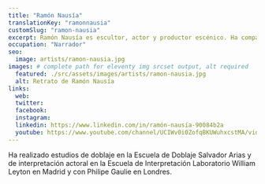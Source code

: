 ```yaml
---
title: "Ramón Nausía"
translationKey: "ramonnausia"
customSlug: "ramon-nausia"
excerpt: Ramón Nausía es escultor, actor y productor escénico. Ha compagidao su dedicación al doblaje y la interpretación con la presentación de programas musicales en radio y con la producción de audiovisuales.
occupation: "Narrador"
seo:
  image: artists/ramon-nausia.jpg
images: # complete path for eleventy img srcset output, alt required
  featured: ./src/assets/images/artists/ramon-nausia.jpg
  alt: Retrato de Ramón Nausía
links:
  web:
  twitter:
  facebook:
  instagram:
  linkedin: https://www.linkedin.com/in/ramón-nausía-90084b2a
  youtube: https://www.youtube.com/channel/UCIWv0i0ZofqBKUWuhxcstMA/videos
---
```


Ha realizado estudios de doblaje en la Escuela de Doblaje Salvador Arias y de interpretación actoral en la Escuela de Interpretación Laboratorio William Leyton en Madrid y con Philipe Gaulie en Londres.
